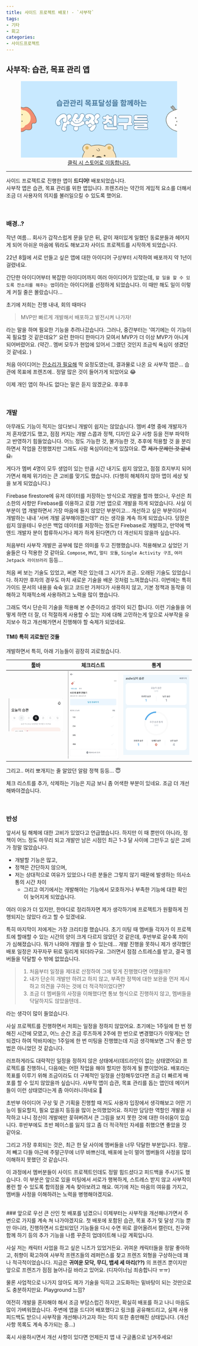 ```yaml
---
title: 사이드 프로젝트 배포! - `사부작`
tags:
- 기타
- 회고
categories:
- 사이드프로젝트
---
```


## 사부작: 습관, 목표 관리 앱
<div align = "center" class=".notice">
<a href = "https://play.google.com/store/apps/details?id=com.wotosts.naggingfriends">
	<figure>
  <img src = "/assets/images/2023-07-12/side_project_banner.png" alt="사부작"/>
  <figcaption>클릭 시 스토어로 이동합니다.</figcaption>
</figure>
</a>
</div>
  

---
	
사이드 프로젝트로 진행한 앱이 <b>드디어!</b> 배포되었습니다.    
사부작 앱은 습관, 목표 관리를 위한 앱입니다. 프렌즈라는 약간의 게임적 요소를 더해서 조금 더 사용자의 의지를 불러일으킬 수 있도록 했어요. 

<br>

### 배경..?
작년 여름... 회사가 갑작스럽게 문을 닫은 뒤, 
같이 재미있게 일했던 동료분들과 헤어지게 되어 아쉬운 마음에 뭐라도 해보고자 사이드 프로젝트를 시작하게 되었습니다. 

22년 8월에 서로 만들고 싶은 앱에 대한 아이디어 구상부터 시작하여 배포까지 약 1년이 걸렸네요. 


간단한 아이디어부터 복잡한 아이디어까지 여러 아이디어가 있었는데, `할 일을 할 수 있도록 잔소리를 해주는 앱`이라는 아이디어를 선정하게 되었습니다. 이 때만 해도 일이 이렇게 커질 줄은 몰랐습니다...

초기에 저희는 진행 내내, 회의 때마다
> MVP만 빠르게 개발해서 배포하고 발전시켜 나가자!

라는 말을 하며 필요한 기능을 추려나갔습니다. 
그러나, 중간부터는 \'여기에는 이 기능이 꼭 필요할 것 같은데요?\' 요런 한마디 한마디가 모여서 MVP가 더 이상 MVP가 아니게 되어버렸어요. 
(약간.. 멤버 모두가 현업에 있어서 그랬던 것인지 조금씩 욕심이 생겼던 것 같네요. )

처음 아이디어는 [잔소리가 필요해](https://www.teamblind.com/kr/post/1%EC%8B%9C%EA%B0%84%EC%97%90-1%EB%B2%88%EC%94%A9-%EC%9E%94%EC%86%8C%EB%A6%AC-%ED%95%B4%EC%A3%BC%EB%8A%94-%EB%B4%87-01VCDwUo)
딱 요정도였는데, 결과물로 나온 요 사부작 앱은... 습관에 목표에 프렌즈에.. 정말 많은 것이 들어가게 되었어요 😂

이제 개인 앱이 하나도 없다는 말은 듣지 않겠군요. 후후후

<br>

### 개발
아무래도 기능이 적지는 않다보니 개발이 쉽지는 않았습니다. 
멤버 4명 중에 개발자가 저 혼자였기도 했고, 점점 커지는 개발 스콥과 정책, 디자인 요구 사항 등을 전부 파악하고 반영하기 힘들었습니다. 
어느 정도 가능한 것, 불가능한 것, 추후에 적용할 것 을 분리하면서 작업을 진행했지만 그래도 사람 욕심이라는게 있잖아요. 😇 <s> 제가 문제인 것 같네요.</s>

게다가 멤버 4명이 모두 생업이 있는 만큼 시간 내기도 쉽지 않았고, 점점 흐지부지 되어가면서 해체 위기라는 큰 고비를 맞기도 했습니다.
(다행히 해체하지 않아 앱이 세상 빛을 보게 되었습니다.)

Firebase firestore에 유저 데이터를 저장하는 방식으로 개발을 할까 했으나, 우선은 최소한의 사항만 Firebase를 이용하고 로컬 기반 앱으로 개발을 하게 되었습니다. 사실 이 부분이 앱 개발하면서 가장 마음에 들지 않았던 부분이고... 개선하고 싶은 부분이라서 
개발하는 내내 \'서버 개발 공부해야겠는데?\' 라는 생각을 계속 하게 되었습니다. 당장은 쉽지 않을테니 우선은 백업 데이터를 저장하는 정도만 Firebase로 개발하고, 만약에 백엔드 개발자 분이 합류하시거나 제가 하게 된다면(?) 더 개선되지 않을까 싶습니다. 

처음부터 사부작 개발은 공부에 많은 의미를 두고 진행했습니다. 적용해보고 싶었던 기술들은 다 적용한 것 같아요.
`Compose`, `MVI`, `멀티 모듈`, `Single Activity 구조`, `여러 Jetpack 라이브러리` 등등... 

처음 써 보는 기술도 있었고, 써본 적은 있는데 그 시기가 조금.. 오래된 기술도 있었습니다. 
하지만 후자의 경우도 마치 새로운 기술을 배운 것처럼 느껴졌습니다. 이번에는 특히 가이드 문서의 내용을 슉슉 읽고 코드만 가져다가 사용하지 않고, 기본 정책과 동작을 이해하고 적재적소에 사용하려고 노력을 많이 했습니다. 

그래도 역시 단순히 기술을 적용해 본 수준이라고 생각이 되긴 합니다. 이런 기술들을 어떻게 하면 더 잘, 더 적절하게 사용할 수 있는 지에 대해 고민하는게 앞으로 사부작을 유지보수 하고 개선해가면서 진행해야 할 숙제가 되었네요.




#### TMI) 특히 괴로웠던 것들 
개발하면서 특히, 아래 기능들이 굉장히 괴로웠습니다. 


| 툴바 | 체크리스트 | 통계 |
|-|-|-|
|<img src="/assets/images/2023-04-11/topappbar_exitutilcollapsed.gif"/>|<img src="/assets/images/2023-07-12/goal_checklist.gif"/>|<img src="/assets/images/2023-07-12/statistics.png"/>|

그리고.. 머리 뽀개지는 줄 알았던 알람 정책 등등... 😇

체크 리스트를 추가, 삭제하는 기능은 지금 보니 좀 어색한 부분이 있네요. 조금 더 개선해봐야겠습니다. 



<br>

### 반성
앞서서 팀 해체에 대한 고비가 있었다고 언급했습니다. 
하지만 이 때 뿐만이 아니라, 정책이 어느 정도 마무리 되고 개발만 남은 시점인 최근 1-3 달 사이에 그만두고 싶은 고비가 정말 많았습니다. 

* 개발할 기능은 많고, 
* 정책은 간단하지 않으며, 
* 저는 상대적으로 여유가 있었으나 다른 분들은 그렇지 않기 때문에 발생하는 의사소통의 시간 차이
	* 그리고 여기에서는 개발해야는 기능에서 모호하거나 부족한 기능에 대한 확인이 늦어지게 되었습니다.

여러 이유가 더 있지만, 한마디로 정리하자면 제가 생각하기에 프로젝트가 원활하게 진행되지는 않았다 라고 할 수 있겠네요. 

특히 마지막이 저에게는 가장 크리티컬 했습니다. 
초기 미팅 때 멤버들 각자가 이 프로젝트에 할애할 수 있는 시간의 양이 크게 다르지 않았던 것 같은데, 후반부로 갈수록 차이가 심해졌습니다. 뭐가 나와야 개발을 할 수 있는데... 개발 진행을 못하니 제가 생각했던 배포 일정은 자꾸자꾸 뒤로 밀리게 되더라구요. 그러면서 점점 스트레스를 받고, 결국 멤버들을 닥달할 수 밖에 없었습니다. 

> 1. 처음부터 일정을 제대로 산정하여 그에 맞게 진행했다면 어땠을까?  
> 2. 내가 단순히 개발만 하려고 하지 않고, 부족한 정책에 대한 보완을 먼저 제시하고 의견을 구하는 것에 더 적극적이었다면?  
> 3. 조금 더 멤버들의 사정을 이해했다면 통보 형식으로 진행하지 않고, 멤버들을 닥달하지도 않았을텐데..  

라는 생각이 많이 들었습니다. 

사실 프로젝트를 진행하면서 저희는 일정을 정하지 않았어요. 초기에는 1주일에 한 번 정해진 시간에 모였고, 어느 순간 조금 루즈하게 2주에 한 번으로 변경했다가
이렇게는 안되겠다 하여 막바지에는 1주일에 한 번 미팅을 진행했는데 지금 생각해보면 그닥 좋은 방법은 아니었던 것 같습니다. 

러프하게라도 대략적인 일정을 정하지 않은 상태에서(데드라인이 없는 상태였어요) 프로젝트를 진행하니, 다음에는 어떤 작업을 해야 할지만 정하게 될 뿐이었어요. 배포라는 목표를 이루기 위해 조금이라도 더 구체적인 일정을 산정해두었다면 조금 더 빠르게 배포를 할 수 있지 않았을까 싶습니다. 사부작 앱이 습관, 목표 관리를 돕는 앱인데 메이커들이 이런 상태였다는게 좀 아이러니하네요 🤔

초반부 아이디어 구상 및 큰 기획을 진행할 때 저도 사용자 입장에서 생각해보고 어떤 기능이 필요할지, 필요 없을지 등등을 많이 논의했었어요.
하지만 담당한 역할인 개발을 시작하고 나니 정신이 개발에만 꽂혀버려서 큰 그림을 보지 못한 것에 대한 아쉬움이 있습니다. 후반부에도 초반 페이스를 잃지 않고 좀 더 적극적인 자세를 취했으면 좋았을 것 같아요. 

그리고 가장 후회되는 것은, 최근 한 달 사이에 멤버들을 너무 닥달한 부분입니다. 
정말.. 저 빼고 다들 야근에 주말근무에 너무 바쁘신데, 배포에 눈이 멀어 멤버들의 사정을 많이 이해하지 못했던 것 같습니다. 

이 과정에서 멤버분들이 사이드 프로젝트인데도 정말 힘드셨다고 피드백을 주시기도 했습니다. 이 부분은 앞으로 있을 미팅에서 서로가 행복하게, 스트레스 받지 않고 사부작이 롱런 할 수 있도록 합의점을 계속 찾아보려고 해요. 여기에 저는 마음의 여유를 가지고, 멤버들 사정을 이해하려는 노력을 병행해야겠지요. 




<br>
### 앞으로
우선 큰 산인 첫 배포를 넘겼으니 이제부터는 사부작을 개선해나가면서 주변으로 가지를 계속 쳐 나가야겠지요. 
첫 배포에 포함된 습관, 목표 추가 및 달성 기능 뿐만 아니라,
진행하면서 드랍되었던 기능들을 다시 수면 위로 끌어올려서 캘린더, 친구와 함께 하기 등의 추가 기능을 나름 꾸준히 업데이트해 나갈 계획입니다. 

사실 저는 캐릭터 사업을 하고 싶은 니즈가 있었거든요. 귀여운 캐릭터들을 정말 좋아하고, 취향이 확고하여 사부작 프렌즈들의 레퍼런스를 찾고 프렌즈 외형을 구상하는데 꽤나 적극적이었습니다.
지금은 <b>귀여운 모닥, 무디, 뱁세 세 마리(??)</b> 의 프렌즈 뿐이지만 앞으로 프렌즈가 점점 늘어나길 바라고 있어요.
(디자이너님 죄송합니다 ㅠㅠ)

물론 사업적으로 나가지 않아도 제가 기술을 익히고 고도화하는 밑바탕이 되는 것만으로도 충분하지만요. Playground 느낌?

여전히 개발을 혼자해야 해서 조금 부담스럽긴 하지만, 확실히 배포를 하고 나니 마음도 많이 가벼워졌습니다. 
주변에 앱을 드디어 배포했다고 링크를 공유해드리고, 실제 사용 피드백도 받으니 사부작을 개선해나가고자 하는 의지 또한 충만해진 상태입니다.
(개선 사항 목록도 계속 추가되는 중...)


혹시 사용하시면서 개선 사항이 있다면 언제든지 앱 내 구글폼으로 남겨주세요!
